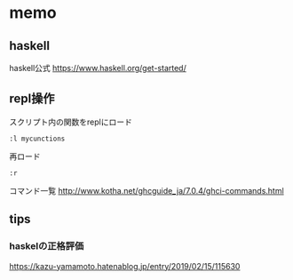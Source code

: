 # memo

## haskell
haskell公式
https://www.haskell.org/get-started/


## repl操作
スクリプト内の関数をreplにロード
```shell
:l mycunctions
```

再ロード
```shell
:r
```


コマンド一覧
http://www.kotha.net/ghcguide_ja/7.0.4/ghci-commands.html


## tips

### haskelの正格評価
https://kazu-yamamoto.hatenablog.jp/entry/2019/02/15/115630